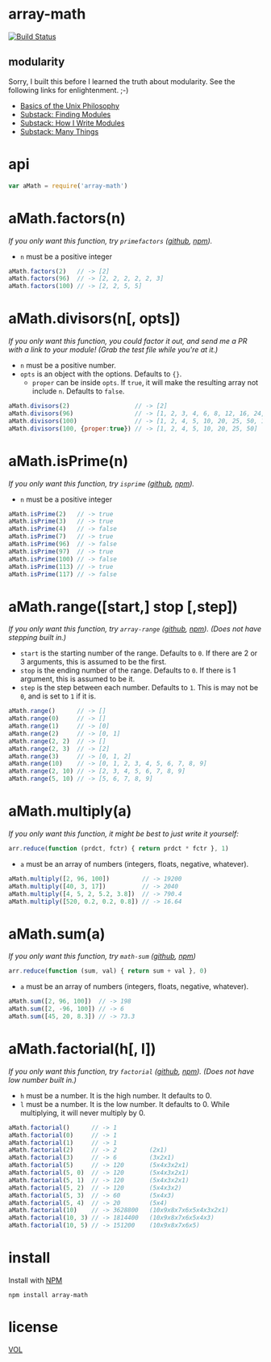 array-math
==========

[![Build Status](https://travis-ci.org/ArtskydJ/array-math.svg?branch=master)](https://travis-ci.org/ArtskydJ/array-math)

## modularity

Sorry, I built this before I learned the truth about modularity. See the following links for enlightenment. ;-)

- [Basics of the Unix Philosophy](http://www.faqs.org/docs/artu/ch01s06.html)
- [Substack: Finding Modules](http://substack.net/finding_modules)
- [Substack: How I Write Modules](http://substack.net/how_I_write_modules)
- [Substack: Many Things](http://substack.net/many_things)

# api

```js
var aMath = require('array-math')
```

# aMath.factors(n)

*If you only want this function, try `primefactors` ([github](https://github.com/TJkrusinski/primefactors), [npm](https://www.npmjs.com/package/primefactors)).*

- `n` must be a positive integer

```js
aMath.factors(2)   // -> [2]
aMath.factors(96)  // -> [2, 2, 2, 2, 2, 3]
aMath.factors(100) // -> [2, 2, 5, 5]
```

# aMath.divisors(n[, opts])

*If you only want this function, you could factor it out, and send me a PR with a link to your module! (Grab the test file while you're at it.)*

- `n` must be a positive number.
- `opts` is an object with the options. Defaults to `{}`.
	- `proper` can be inside `opts`. If `true`, it will make the resulting array not include `n`. Defaults to `false`.

```js
aMath.divisors(2)                  // -> [2]
aMath.divisors(96)                 // -> [1, 2, 3, 4, 6, 8, 12, 16, 24, 32, 48, 96]
aMath.divisors(100)                // -> [1, 2, 4, 5, 10, 20, 25, 50, 100]
aMath.divisors(100, {proper:true}) // -> [1, 2, 4, 5, 10, 20, 25, 50]
```

# aMath.isPrime(n)

*If you only want this function, try `isprime` ([github](https://github.com/TJkrusinski/isprime), [npm](https://www.npmjs.com/package/isprime)).*

- `n` must be a positive integer

```js
aMath.isPrime(2)   // -> true
aMath.isPrime(3)   // -> true
aMath.isPrime(4)   // -> false
aMath.isPrime(7)   // -> true
aMath.isPrime(96)  // -> false
aMath.isPrime(97)  // -> true
aMath.isPrime(100) // -> false
aMath.isPrime(113) // -> true
aMath.isPrime(117) // -> false
```

# aMath.range([start,] stop [,step])

*If you only want this function, try `array-range` ([github](https://github.com/mattdesl/array-range), [npm](https://www.npmjs.com/package/array-range)). (Does not have stepping built in.)*

- `start` is the starting number of the range. Defaults to `0`. If there are 2 or 3 arguments, this is assumed to be the first.
- `stop` is the ending number of the range. Defaults to `0`. If there is 1 argument, this is assumed to be it.
- `step` is the step between each number. Defaults to `1`. This is may not be `0`, and is set to `1` if it is.

```js
aMath.range()      // -> []
aMath.range(0)     // -> []
aMath.range(1)     // -> [0]
aMath.range(2)     // -> [0, 1]
aMath.range(2, 2)  // -> []
aMath.range(2, 3)  // -> [2]
aMath.range(3)     // -> [0, 1, 2]
aMath.range(10)    // -> [0, 1, 2, 3, 4, 5, 6, 7, 8, 9]
aMath.range(2, 10) // -> [2, 3, 4, 5, 6, 7, 8, 9]
aMath.range(5, 10) // -> [5, 6, 7, 8, 9]
```

# aMath.multiply(a)

*If you only want this function, it might be best to just write it yourself:*

```js
arr.reduce(function (prdct, fctr) { return prdct * fctr }, 1)
```

- `a` must be an array of numbers (integers, floats, negative, whatever).

```js
aMath.multiply([2, 96, 100])         // -> 19200
aMath.multiply([40, 3, 17])          // -> 2040
aMath.multiply([4, 5, 2, 5.2, 3.8])  // -> 790.4
aMath.multiply([520, 0.2, 0.2, 0.8]) // -> 16.64
```

# aMath.sum(a)

*If you only want this function, try `math-sum` ([github](https://github.com/sindresorhus/math-sum), [npm](https://www.npmjs.com/package/math-sum))*

```js
arr.reduce(function (sum, val) { return sum + val }, 0)
```

- `a` must be an array of numbers (integers, floats, negative, whatever).

```js
aMath.sum([2, 96, 100])  // -> 198
aMath.sum([2, -96, 100]) // -> 6
aMath.sum([45, 20, 8.3]) // -> 73.3
```

# aMath.factorial(h[, l])

*If you only want this function, try `factorial` ([github](https://github.com/wearefractal/factorial), [npm](https://www.npmjs.com/package/factorial)). (Does not have low number built in.)*

- `h` must be a number. It is the high number. It defaults to 0.
- `l` must be a number. It is the low number. It defaults to 0. While multiplying, it will never multiply by 0.

```js
aMath.factorial()      // -> 1
aMath.factorial(0)     // -> 1
aMath.factorial(1)     // -> 1
aMath.factorial(2)     // -> 2         (2x1)
aMath.factorial(3)     // -> 6         (3x2x1)
aMath.factorial(5)     // -> 120       (5x4x3x2x1)
aMath.factorial(5, 0)  // -> 120       (5x4x3x2x1)
aMath.factorial(5, 1)  // -> 120       (5x4x3x2x1)
aMath.factorial(5, 2)  // -> 120       (5x4x3x2)
aMath.factorial(5, 3)  // -> 60        (5x4x3)
aMath.factorial(5, 4)  // -> 20        (5x4)
aMath.factorial(10)    // -> 3628800   (10x9x8x7x6x5x4x3x2x1)
aMath.factorial(10, 3) // -> 1814400   (10x9x8x7x6x5x4x3)
aMath.factorial(10, 5) // -> 151200    (10x9x8x7x6x5)
```

# install

Install with [NPM](http://nodejs.org/download)

	npm install array-math

# license

[VOL](http://veryopenlicense.com)
